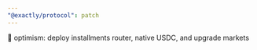 ```yaml
---
"@exactly/protocol": patch
---
```


🚀 optimism: deploy installments router, native USDC, and upgrade markets
